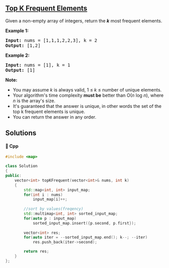 ## [Top K Frequent Elements](https://leetcode.com/problems/top-k-frequent-elements)

<p>Given a non-empty array of integers, return the <b><i>k</i></b> most frequent elements.</p>

<p><strong>Example 1:</strong></p>

<pre>
<strong>Input: </strong>nums = <span id="example-input-1-1">[1,1,1,2,2,3]</span>, k = <span id="example-input-1-2">2</span>
<strong>Output: </strong><span id="example-output-1">[1,2]</span>
</pre>

<div>
<p><strong>Example 2:</strong></p>

<pre>
<strong>Input: </strong>nums = <span id="example-input-2-1">[1]</span>, k = <span id="example-input-2-2">1</span>
<strong>Output: </strong><span id="example-output-2">[1]</span></pre>
</div>

<p><b>Note: </b></p>

<ul>
	<li>You may assume <i>k</i> is always valid, 1 &le; <i>k</i> &le; number of unique elements.</li>
	<li>Your algorithm&#39;s time complexity <b>must be</b> better than O(<i>n</i> log <i>n</i>), where <i>n</i> is the array&#39;s size.</li>
	<li>It&#39;s guaranteed that the answer is unique, in other words the set of the top k frequent elements is unique.</li>
	<li>You can return the answer in any order.</li>
</ul>


## Solutions
#### 🧠 Cpp
```cpp
#include <map>

class Solution
{
public:
    vector<int> topKFrequent(vector<int>& nums, int k)
    {
        std::map<int, int> input_map;
        for(int i : nums)
            input_map[i]++;
        
        //sort by values(freqency)
        std::multimap<int, int> sorted_input_map;
        for(auto p : input_map)
            sorted_input_map.insert({p.second, p.first});
        
        vector<int> res;
        for(auto iter = --sorted_input_map.end(); k--; --iter)
            res.push_back(iter->second);

        return res;
    }
};
```
